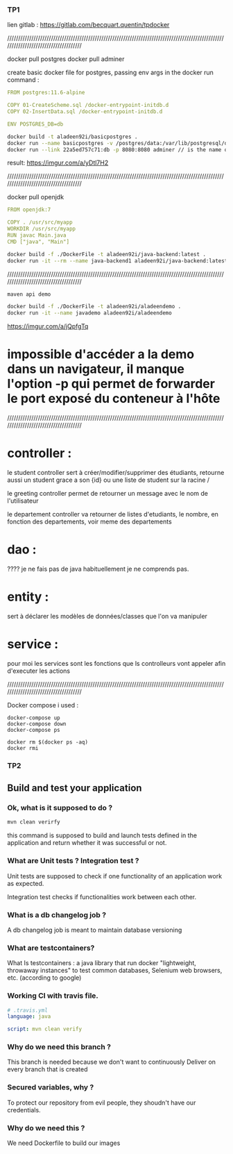 
### TP1

lien gitlab : https://gitlab.com/becquart.quentin/tpdocker

/////////////////////////////////////////////////////////////////////////////////////////////////////////////////////////////////////

docker pull postgres
docker pull adminer

create basic docker file for postgres, passing env args in the docker run command : 

```yaml
FROM postgres:11.6-alpine

COPY 01-CreateScheme.sql /docker-entrypoint-initdb.d
COPY 02-InsertData.sql /docker-entrypoint-initdb.d

ENV POSTGRES_DB=db
```


```bash
docker build -t aladeen92i/basicpostgres . 
docker run --name basicpostgres -v /postgres/data:/var/lib/postgresql/data -p 8000:8000 -e POSTGRES_USER=aladeen -e POSTGRES_PASSWORD=aladeen aladeen92i/basicpostgre:latest 
docker run --link 22a5ed757c71:db -p 8080:8080 adminer // is the name of my postgres container
```

result:
	https://imgur.com/a/yDtl7H2

/////////////////////////////////////////////////////////////////////////////////////////////////////////////////////////////////////


docker pull openjdk

```yaml
FROM openjdk:7

COPY . /usr/src/myapp
WORKDIR /usr/src/myapp
RUN javac Main.java
CMD ["java", "Main"]
```

```bash
docker build -f ./DockerFile -t aladeen92i/java-backend:latest .
docker run -it --rm --name java-backend1 aladeen92i/java-backend:latest
```

/////////////////////////////////////////////////////////////////////////////////////////////////////////////////////////////////////

```bash
maven api demo

docker build -f ./DockerFile -t aladeen92i/aladeendemo .
docker run -it --name javademo aladeen92i/aladeendemo 
```

https://imgur.com/a/jQpfgTq

# impossible d'accéder a la demo dans un navigateur, il manque l'option -p qui permet de forwarder le port exposé du conteneur à l'hôte


/////////////////////////////////////////////////////////////////////////////////////////////////////////////////////////////////////

# controller :

le student controller  sert à créer/modifier/supprimer des étudiants, retourne aussi un student grace a son {id} ou une liste de student sur la racine /

le greeting controller permet de retourner un message avec le nom de l'utilisateur

le departement controller va retourner de listes d'etudiants, le nombre,  en fonction des departements, voir meme des departements

# dao : 

???? je ne fais pas de java habituellement je ne comprends pas.

# entity :

sert à déclarer les modèles de données/classes que l'on va manipuler

# service :

pour moi les services sont les fonctions que ls controlleurs vont appeler afin d'executer les actions

/////////////////////////////////////////////////////////////////////////////////////////////////////////////////////////////////////

Docker compose i used :

	docker-compose up 
	docker-compose down
	docker-compose ps

	docker rm $(docker ps -aq)
	docker rmi

### TP2

## Build and test your application

### Ok, what is it supposed to do ?

```bash
mvn clean verirfy
```

this command is supposed to build and launch tests defined in the application and return whether it was successful or not.

### What are Unit tests ? Integration test ?

Unit tests are supposed to check if one functionality of an application work as expected.

Integration test checks if functionalities work between each other.

### What is a db changelog job ?

A db changelog job is meant to maintain database versioning

### What are testcontainers?

What Is testcontainers : a java library that run docker "lightweight, throwaway instances" to test common databases, 
Selenium web browsers, etc. (according to google)


### Working CI with travis file.

```yaml
# .travis.yml
language: java

script: mvn clean verify
```

### Why do we need this branch ?

This branch is needed because we don't want to continuously Deliver on every branch that is created    

### Secured variables, why ?

To protect our repository from evil people, they shoudn't have our credentials.

### Why do we need this ?

We need Dockerfile to build our images  
